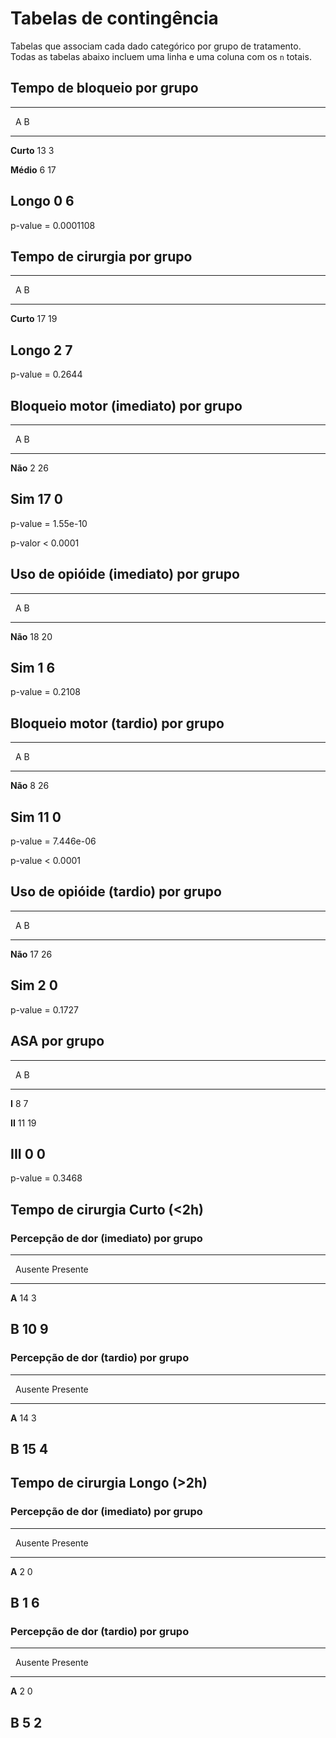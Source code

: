 # Tabelas de contingência

Tabelas que associam cada dado categórico por grupo de tratamento.
Todas as tabelas abaixo incluem uma linha e uma coluna com os `n` totais.

## Tempo de bloqueio por grupo

-------------------
  &nbsp;     A   B 
----------- --- ---
 **Curto**  13   3 

 **Médio**   6  17 

 **Longo**   0   6 
-------------------

p-value = 0.0001108

## Tempo de cirurgia por grupo

-------------------
  &nbsp;     A   B 
----------- --- ---
 **Curto**  17  19 

 **Longo**   2   7 
-------------------

p-value = 0.2644

## Bloqueio motor (imediato) por grupo

-----------------
 &nbsp;    A   B 
--------- --- ---
 **Não**   2  26 

 **Sim**  17   0 
-----------------

p-value = 1.55e-10

p-valor < 0.0001

## Uso de opióide (imediato) por grupo

-----------------
 &nbsp;    A   B 
--------- --- ---
 **Não**  18  20 

 **Sim**   1   6 
-----------------

p-value = 0.2108

## Bloqueio motor (tardio) por grupo

-----------------
 &nbsp;    A   B 
--------- --- ---
 **Não**   8  26 

 **Sim**  11   0 
-----------------

p-value = 7.446e-06

p-value < 0.0001

## Uso de opióide (tardio) por grupo

-----------------
 &nbsp;    A   B 
--------- --- ---
 **Não**  17  26 

 **Sim**   2   0 
-----------------

p-value = 0.1727

## ASA por grupo

-----------------
 &nbsp;    A   B 
--------- --- ---
  **I**    8   7 

 **II**   11  19 

 **III**   0   0 
-----------------

p-value = 0.3468

## Tempo de cirurgia Curto (<2h)

### Percepção de dor (imediato) por grupo

----------------------------
&nbsp;   Ausente   Presente 
------- --------- ----------
 **A**     14         3     

 **B**     10         9     
----------------------------

### Percepção de dor (tardio) por grupo

----------------------------
&nbsp;   Ausente   Presente 
------- --------- ----------
 **A**     14         3     

 **B**     15         4     
----------------------------

## Tempo de cirurgia Longo (>2h)

### Percepção de dor (imediato) por grupo

----------------------------
&nbsp;   Ausente   Presente 
------- --------- ----------
 **A**      2         0     

 **B**      1         6     
----------------------------

### Percepção de dor (tardio) por grupo

----------------------------
&nbsp;   Ausente   Presente 
------- --------- ----------
 **A**      2         0     

 **B**      5         2     
----------------------------

